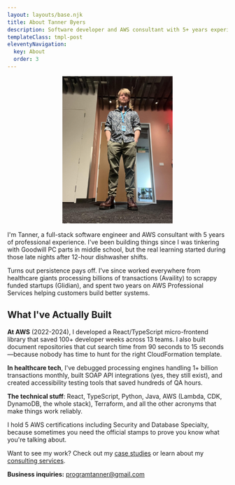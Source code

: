 ```yaml
---
layout: layouts/base.njk
title: About Tanner Byers
description: Software developer and AWS consultant with 5+ years experience building scalable web applications and optimizing cloud infrastructure. From dishwasher to developer to consultant.
templateClass: tmpl-post
eleventyNavigation:
  key: About
  order: 3
---
```


<p align="center"> 
  <img width="50%" src="/img/tanner.jpg" alt="Tanner Byers - Software Developer and AWS Consultant" loading="lazy"/>
</p>

I'm Tanner, a full-stack software engineer and AWS consultant with 5 years of professional experience. I've been building things since I was tinkering with Goodwill PC parts in middle school, but the real learning started during those late nights after 12-hour dishwasher shifts.

Turns out persistence pays off. I've since worked everywhere from healthcare giants processing billions of transactions (Availity) to scrappy funded startups (Glidian), and spent two years on AWS Professional Services helping customers build better systems.

## What I've Actually Built

**At AWS** (2022-2024), I developed a React/TypeScript micro-frontend library that saved 100+ developer weeks across 13 teams. I also built document repositories that cut search time from 90 seconds to 15 seconds—because nobody has time to hunt for the right CloudFormation template.

**In healthcare tech**, I've debugged processing engines handling 1+ billion transactions monthly, built SOAP API integrations (yes, they still exist), and created accessibility testing tools that saved hundreds of QA hours.

**The technical stuff**: React, TypeScript, Python, Java, AWS (Lambda, CDK, DynamoDB, the whole stack), Terraform, and all the other acronyms that make things work reliably.

I hold 5 AWS certifications including Security and Database Specialty, because sometimes you need the official stamps to prove you know what you're talking about.

Want to see my work? Check out my [case studies](/case-studies/) or learn about my [consulting services](/tech-services/).

**Business inquiries:** [programtanner@gmail.com](mailto:programtanner@gmail.com)
